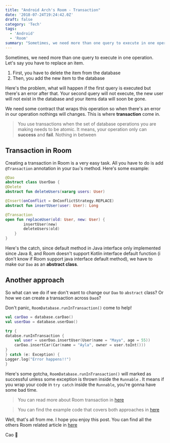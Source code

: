 ```yaml
---
title: "Android Arch's Room - Transaction"
date: '2018-07-24T19:24:42.0Z'
draft: false
category: 'Tech'
tags:
  - 'Android'
  - 'Room'
summary: "Sometimes, we need more than one query to execute in one operation. Let's say you have to replace an item."
---
```


Sometimes, we need more than one query to execute in one operation. Let's say you have to replace an item.

1. First, you have to delete the item from the database
2. Then, you add the new item to the database

Here's the problem, what will happen if the first query is executed but there's an error after that. Your second query will not execute, the new user will not exist in the database and your items data will soon be gone.

We need some contract that wraps this operation so when there's an error in our operation nothings will changes. This is where **transaction** come in.

> You use transactions when the set of database operations you are making needs to be atomic. It means, your operation only can **success** and **fail**. Nothing in between

## Transaction in Room

Creating a transaction in Room is a very easy task. All you have to do is add `@Transaction` annotation in your `Dao`'s method. Here's some example:

```kotlin
@Dao
abstract class UserDao {
@Delete
abstract fun deleteUsers(vararg users: User)

@Insert(onConflict = OnConflictStrategy.REPLACE)
abstract fun insertUser(user: User): Long

@Transaction
open fun replaceUser(old: User, new: User) {
        insertUser(new)
        deleteUsers(old)
    }
}
```

Here's the catch, since default method in Java interface only implemented since Java 8, and Room doesn't support Kotlin interface default function (i don't know if Room support java interface default method), we have to make our `Dao` as an **abstract class**.

## Another approach

So what can we do if we don't want to change our `Dao` to `abstract` class? Or how we can create a transaction across `Dao`s?

Don't panic, `RoomDatabase.runInTransaction()` come to help!

```kotlin
val carDao = database.carDao()
val userDao = database.userDao()

try {
databse.runInTransaction {
    val user = userDao.insertUser(User(name = "Maya", age = 55))
    carDao.insertCar(Car(name = "Ayla", owner = user.toInt()))
}
} catch (e: Exception) {
Logger.log("Error happens!!")
}
```

Here's some gotcha, `RoomDatabase.runInTransaction()` will marked as successful unless some exception is thrown inside the `Runnable` .
It means if you wrap your code in `try catch` inside the `Runnable`, you're gonna have some bad time.

> You can read more about Room transaction in [here](https://developer.android.com/reference/android/arch/persistence/room/Transaction)

> You can find the example code that covers both approaches in [here](https://github.com/esafirm/android-playground/blob/master/app/src/main/java/com/esafirm/androidplayground/androidarch/room/TransactionController.kt)

Well, that's all from me. I hope you enjoy this post. You can find all the others Room related article in [here](https://nolambda.stream/tag/room/)

Cao 👋
